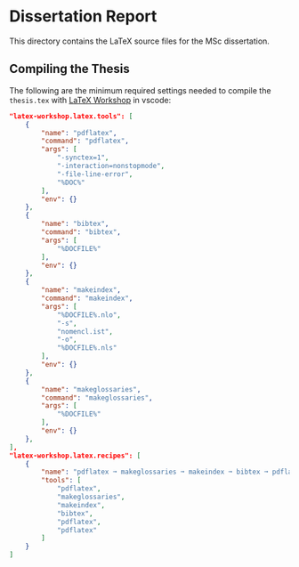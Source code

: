 # Dissertation Report

This directory contains the LaTeX source files for the MSc dissertation.

## Compiling the Thesis

The following are the minimum required settings needed to compile the `thesis.tex` with [LaTeX Workshop](https://marketplace.visualstudio.com/items?itemName=James-Yu.latex-workshop) in vscode:
```json
"latex-workshop.latex.tools": [
    {
        "name": "pdflatex",
        "command": "pdflatex",
        "args": [
            "-synctex=1",
            "-interaction=nonstopmode",
            "-file-line-error",
            "%DOC%"
        ],
        "env": {}
    },
    {
        "name": "bibtex",
        "command": "bibtex",
        "args": [
            "%DOCFILE%"
        ],
        "env": {}
    },
    {
        "name": "makeindex",
        "command": "makeindex",
        "args": [
            "%DOCFILE%.nlo",
            "-s",
            "nomencl.ist",
            "-o",
            "%DOCFILE%.nls"
        ],
        "env": {}
    },
    {
        "name": "makeglossaries",
        "command": "makeglossaries",
        "args": [
            "%DOCFILE%"
        ],
        "env": {}
    },
],
"latex-workshop.latex.recipes": [
    {
        "name": "pdflatex ➞ makeglossaries ➞ makeindex ➞ bibtex ➞ pdflatex`×2",
        "tools": [
            "pdflatex",
            "makeglossaries",
            "makeindex",
            "bibtex",
            "pdflatex",
            "pdflatex"
        ]
    }
]
```